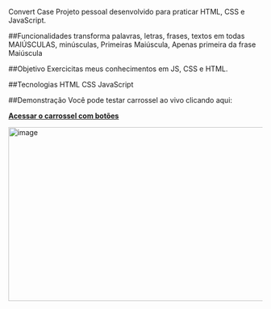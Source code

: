 Convert Case
Projeto pessoal desenvolvido para praticar HTML, CSS e JavaScript.

##Funcionalidades
transforma palavras, letras, frases, textos em todas MAIÚSCULAS, minúsculas, Primeiras Maiúscula, Apenas primeira da frase Maiúscula

##Objetivo
Exercicitas meus conhecimentos em JS, CSS e HTML.

##Tecnologias
HTML
CSS
JavaScript

##Demonstração
Você pode testar carrossel ao vivo clicando aqui:

**[Acessar o carrossel com botões](https://leandrosani.github.io/site-convertcase/index.html)**

<img width="663" height="344" alt="image" src="https://github.com/user-attachments/assets/11da82be-47bb-4cae-a23f-b97664f9a534" />
